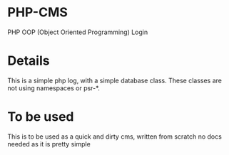 # PHP-CMS
PHP OOP (Object Oriented Programming) Login 

# Details

This is a simple php log, with a simple database class. These classes are not using namespaces or psr-*. 

# To be used

This is to be used as a quick and dirty cms, written from scratch no docs needed as it is pretty simple
